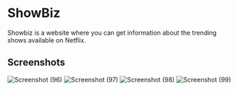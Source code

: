 # ShowBiz
Showbiz is a website where you can get information about the trending shows available on Netflix.
## Screenshots
![Screenshot (96)](https://github.com/Merlyn10/-miniproj2/assets/109803991/89a54dc6-d47f-404e-826e-a85582c8d2ac)
![Screenshot (97)](https://github.com/Merlyn10/-miniproj2/assets/109803991/5a444a61-7cb5-461b-92c4-f40c14d724de)
![Screenshot (98)](https://github.com/Merlyn10/-miniproj2/assets/109803991/b98a6217-2dcd-414e-b430-b8f0e1d2cb36)
![Screenshot (99)](https://github.com/Merlyn10/-miniproj2/assets/109803991/2c4e7b5d-6ceb-42d7-a7fe-21bea6e692e8)
